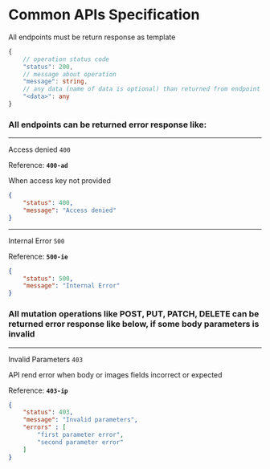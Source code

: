 # Common APIs Specification

All endpoints must be return response as template

```ts
{
    // operation status code
    "status": 200,
    // message about operation
    "message": string,
    // any data (name of data is optional) than returned from endpoint (optional)
    "<data>": any
}
```

### All endpoints can be returned error response like:
---
Access denied `400`

Reference: **`400-ad`**

When access key not provided

```json
{
    "status": 400,
    "message": "Access denied"
}
```
---
Internal Error `500`

Reference: **`500-ie`**

```json
{
    "status": 500,
    "message": "Internal Error"
}
```

### All mutation operations like POST, PUT, PATCH, DELETE can be returned error response like below, if some body parameters is invalid

---

Invalid Parameters `403`

API rend error when body or images fields incorrect or expected

Reference: **`403-ip`**

```json
{
    "status": 403,
    "message": "Invalid parameters",
    "errors" : [
        "first parameter error",
        "second parameter error"
    ]
}
```


